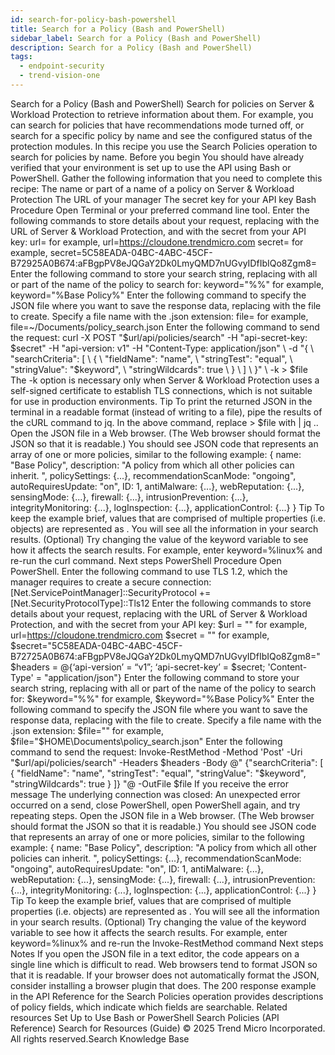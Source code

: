 ```yaml
---
id: search-for-policy-bash-powershell
title: Search for a Policy (Bash and PowerShell)
sidebar_label: Search for a Policy (Bash and PowerShell)
description: Search for a Policy (Bash and PowerShell)
tags:
  - endpoint-security
  - trend-vision-one
---
```


 Search for a Policy (Bash and PowerShell) Search for policies on Server & Workload Protection to retrieve information about them. For example, you can search for policies that have recommendations mode turned off, or search for a specific policy by name and see the configured status of the protection modules. In this recipe you use the Search Policies operation to search for policies by name. Before you begin You should have already verified that your environment is set up to use the API using Bash or PowerShell. Gather the following information that you need to complete this recipe: The name or part of a name of a policy on Server & Workload Protection The URL of your manager The secret key for your API key Bash Procedure Open Terminal or your preferred command line tool. Enter the following commands to store details about your request, replacing <YOUR URL> with the URL of Server & Workload Protection, and <YOUR SECRET KEY> with the secret from your API key: url=<YOUR URL> for example, url=https://cloudone.trendmicro.com secret=<YOUR SECRET KEY> for example, secret=5C58EADA-04BC-4ABC-45CF-B72925A0B674:aFBgpPV8eJQGaY2Dk0LmyQMD7nUGvyIDfIbIQo8Zgm8= Enter the following command to store your search string, replacing <YOUR POLICY NAME> with all or part of the name of the policy to search for: keyword="%<YOUR POLICY NAME>%" for example, keyword="%Base Policy%" Enter the following command to specify the JSON file where you want to save the response data, replacing <FILE PATH> with the file to create. Specify a file name with the .json extension: file=<FILE PATH> for example, file=~/Documents/policy_search.json Enter the following command to send the request: curl -X POST "$url/api/policies/search" -H "api-secret-key: $secret" -H "api-version: v1" -H "Content-Type: application/json" \ -d "{ \ \"searchCriteria\": [ \ { \ \"fieldName\": \"name\", \ \"stringTest\": \"equal\", \ \"stringValue\": \"$keyword\", \ \"stringWildcards\": true \ } \ ] \ }" \ -k > $file The -k option is necessary only when Server & Workload Protection uses a self-signed certificate to establish TLS connections, which is not suitable for use in production environments. Tip To print the returned JSON in the terminal in a readable format (instead of writing to a file), pipe the results of the cURL command to jq. In the above command, replace > $file with | jq .. Open the JSON file in a Web browser. (The Web browser should format the JSON so that it is readable.) You should see JSON code that represents an array of one or more policies, similar to the following example: { name: "Base Policy", description: "A policy from which all other policies can inherit. ", policySettings: {...}, recommendationScanMode: "ongoing", autoRequiresUpdate: "on", ID: 1, antiMalware: {...}, webReputation: {...}, sensingMode: {...}, firewall: {...}, intrusionPrevention: {...}, integrityMonitoring: {...}, logInspection: {...}, applicationControl: {...} } Tip To keep the example brief, values that are comprised of multiple properties (i.e. objects) are represented as . You will see all the information in your search results. (Optional) Try changing the value of the keyword variable to see how it affects the search results. For example, enter keyword=%linux% and re-run the curl command. Next steps PowerShell Procedure Open PowerShell. Enter the following command to use TLS 1.2, which the manager requires to create a secure connection: [Net.ServicePointManager]::SecurityProtocol += [Net.SecurityProtocolType]::Tls12 Enter the following commands to store details about your request, replacing <YOUR URL> with the URL of Server & Workload Protection, and <YOUR SECRET KEY> with the secret from your API key: $url = "<YOUR URL>" for example, url=https://cloudone.trendmicro.com $secret = "<YOUR API KEY SECRET>" for example, $secret="5C58EADA-04BC-4ABC-45CF-B72725A0B674:aFBgpPV8eJQGaY2Dk0LmyQMD7nUGvyIDfIbIQo8Zgm8=" $headers = @{‘api-version’ = “v1”; ‘api-secret-key’ = $secret; 'Content-Type' = "application/json"} Enter the following command to store your search string, replacing <YOUR POLICY NAME> with all or part of the name of the policy to search for: $keyword="%<YOUR POLICY NAME>%" for example, $keyword="%Base Policy%" Enter the following command to specify the JSON file where you want to save the response data, replacing <FILE PATH> with the file to create. Specify a file name with the .json extension: $file="<FILE PATH>" for example, $file="$HOME\Documents\policy_search.json" Enter the following command to send the request: Invoke-RestMethod -Method 'Post' -Uri "$url/api/policies/search" -Headers $headers -Body @" {"searchCriteria": [ { "fieldName": "name", "stringTest": "equal", "stringValue": "$keyword", "stringWildcards": true } ]} "@ -OutFile $file If you receive the error message The underlying connection was closed: An unexpected error occurred on a send, close PowerShell, open PowerShell again, and try repeating steps. Open the JSON file in a Web browser. (The Web browser should format the JSON so that it is readable.) You should see JSON code that represents an array of one or more policies, similar to the following example: { name: "Base Policy", description: "A policy from which all other policies can inherit. ", policySettings: {...}, recommendationScanMode: "ongoing", autoRequiresUpdate: "on", ID: 1, antiMalware: {...}, webReputation: {...}, sensingMode: {...}, firewall: {...}, intrusionPrevention: {...}, integrityMonitoring: {...}, logInspection: {...}, applicationControl: {...} } Tip To keep the example brief, values that are comprised of multiple properties (i.e. objects) are represented as . You will see all the information in your search results. (Optional) Try changing the value of the keyword variable to see how it affects the search results. For example, enter keyword=%linux% and re-run the Invoke-RestMethod command Next steps Notes If you open the JSON file in a text editor, the code appears on a single line which is difficult to read. Web browsers tend to format JSON so that it is readable. If your browser does not automatically format the JSON, consider installing a browser plugin that does. The 200 response example in the API Reference for the Search Policies operation provides descriptions of policy fields, which indicate which fields are searchable. Related resources Set Up to Use Bash or PowerShell Search Policies (API Reference) Search for Resources (Guide) © 2025 Trend Micro Incorporated. All rights reserved.Search Knowledge Base